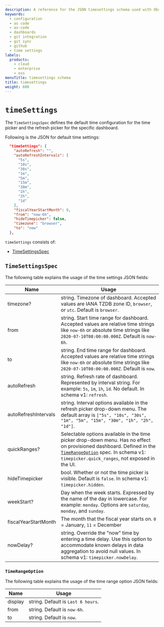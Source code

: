 ```yaml
---
description: A reference for the JSON timesettings schema used with Observability as Code.
keywords:
  - configuration
  - as code
  - as-code
  - dashboards
  - git integration
  - git sync
  - github
  - time settings
labels:
  products:
    - cloud
    - enterprise
    - oss
menuTitle: timesettings schema
title: timesettings
weight: 600
---
```


# `timeSettings`

The `TimeSettingsSpec` defines the default time configuration for the time picker and the refresh picker for the specific dashboard.

Following is the JSON for default time settings:

```json
  "timeSettings": {
    "autoRefresh": "",
    "autoRefreshIntervals": [
      "5s",
      "10s",
      "30s",
      "1m",
      "5m",
      "15m",
      "30m",
      "1h",
      "2h",
      "1d"
    ],
    "fiscalYearStartMonth": 0,
    "from": "now-6h",
    "hideTimepicker": false,
    "timezone": "browser",
    "to": "now"
  },
```

`timeSettings` consists of:

- [TimeSettingsSpec](#timesettingsspec)

## `TimeSettingsSpec`

The following table explains the usage of the time settings JSON fields:

<!-- prettier-ignore-start -->

| Name | Usage |
| ---- | ----- |
| timezone? | string. Timezone of dashboard. Accepted values are IANA TZDB zone ID, `browser`, or `utc`. Default is `browser`.  |
| from | string. Start time range for dashboard. Accepted values are relative time strings like `now-6h` or absolute time strings like `2020-07-10T08:00:00.000Z`. Default is `now-6h`. |
| to | string. End time range for dashboard. Accepted values are relative time strings like `now-6h` or absolute time strings like `2020-07-10T08:00:00.000Z`. Default is `now`. |
| autoRefresh | string. Refresh rate of dashboard. Represented by interval string. For example: `5s`, `1m`, `1h`, `1d`. No default. In schema v1: `refresh`. |
| autoRefreshIntervals | string. Interval options available in the refresh picker drop-down menu. The default array is `["5s", "10s", "30s", "1m", "5m", "15m", "30m", "1h", "2h", "1d"]`. |
|quickRanges? | Selectable options available in the time picker drop-down menu. Has no effect on provisioned dashboard. Defined in the [`TimeRangeOption`](#timerangeoption) spec. In schema v1: `timepicker.quick_ranges`, not exposed in the UI. |
| hideTimepicker | bool. Whether or not the time picker is visible. Default is `false`. In schema v1: `timepicker.hidden`. |
| weekStart? | Day when the week starts. Expressed by the name of the day in lowercase. For example: `monday`. Options are `saturday`, `monday`, and `sunday`. |
| fiscalYearStartMonth | The month that the fiscal year starts on. `0` = January, `11` = December |
| nowDelay? | string. Override the "now" time by entering a time delay. Use this option to accommodate known delays in data aggregation to avoid null values. In schema v1: `timepicker.nowDelay`. |

<!-- prettier-ignore-end -->

### `TimeRangeOption`

The following table explains the usage of the time range option JSON fields:

| Name | Usage |
| ---- | ----- |
| display | string. Default is `Last 6 hours`.  |
| from | string. Default is `now-6h`. |
| to | string. Default is `now`. |
